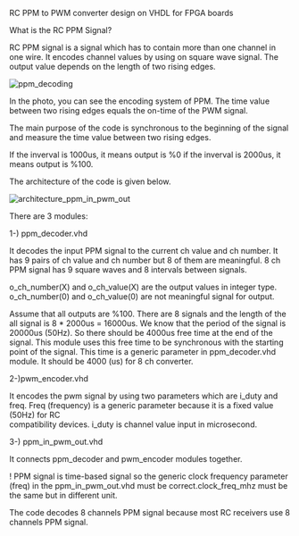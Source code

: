 RC PPM to PWM converter design on VHDL for FPGA boards

What is the RC PPM Signal?

RC PPM signal is a signal which has to contain more than one channel in one wire. It encodes channel values by using on square wave signal. 
The output value depends on the length of two rising edges.

![ppm_decoding](https://user-images.githubusercontent.com/43293467/198899385-43628ed2-1ad2-46ac-addb-31e2c1f7685d.gif)

In the photo, you can see the encoding system of PPM. The time value between two rising edges equals the on-time of the PWM signal.

The main purpose of the code is synchronous to the beginning of the signal and measure the time value between two rising edges.

If the inverval is 1000us, it means output is %0
if the inverval is 2000us, it means output is %100.

The architecture of the code is given below.

![architecture_ppm_in_pwm_out](https://user-images.githubusercontent.com/43293467/198901325-87a2bd80-151b-406e-895b-c0dc654b3206.png)

There are 3 modules:

1-) ppm_decoder.vhd

It decodes the input PPM signal to the current ch value and ch number. It has 9 pairs of ch value and ch number but 8 of them are meaningful. 8 ch PPM signal has 9 square waves and 8 intervals between signals.
  
o_ch_number(X) and o_ch_value(X) are the output values in integer type.
o_ch_number(0) and o_ch_value(0) are not meaningful signal for output.
  
Assume that all outputs are %100. There are 8 signals and the length of the all signal is 8 * 2000us = 16000us.
We know that the period of the signal is 20000us (50Hz). So there should be 4000us free time at the end of the signal. This module uses this free time to be synchronous with the starting point of the signal. This time is a generic parameter in ppm_decoder.vhd module. It should be 4000 (us) for 8 ch converter.

  
2-)pwm_encoder.vhd

It encodes the pwm signal by using two parameters which are i_duty and freq. Freq (frequency) is a generic parameter because it is a fixed value (50Hz) for RC          
compatibility devices. i_duty is channel value input in microsecond.
  
3-) ppm_in_pwm_out.vhd

It connects ppm_decoder and pwm_encoder modules together.

! PPM signal is time-based signal so the generic clock frequency parameter (freq) in the ppm_in_pwm_out.vhd must be correct.clock_freq_mhz must be the same but in different unit.

The code decodes 8 channels PPM signal because most RC receivers use 8 channels PPM signal. 
